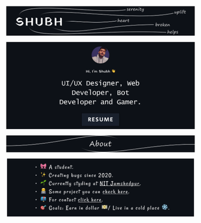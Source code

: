 <p align="center">
 <img  width="800px" src="temp/shubh1.svg"/>
 </p>


<p align="center">
 <a href="https://drive.google.com/file/d/1fQe7Jhzs8drDowa36jyiBf68kT-68mIr/view?usp=sharing" target="_blank">
   <img width="600px"src="temp/Group10.svg"/>
  </a>
</p> 

<p align="center">
   <img  width="700px" src="temp/About1.svg"/>
</p> 

<p align="center">
   <img  width="500px" src="temp/Group11.svg"/>
</p> 


 
